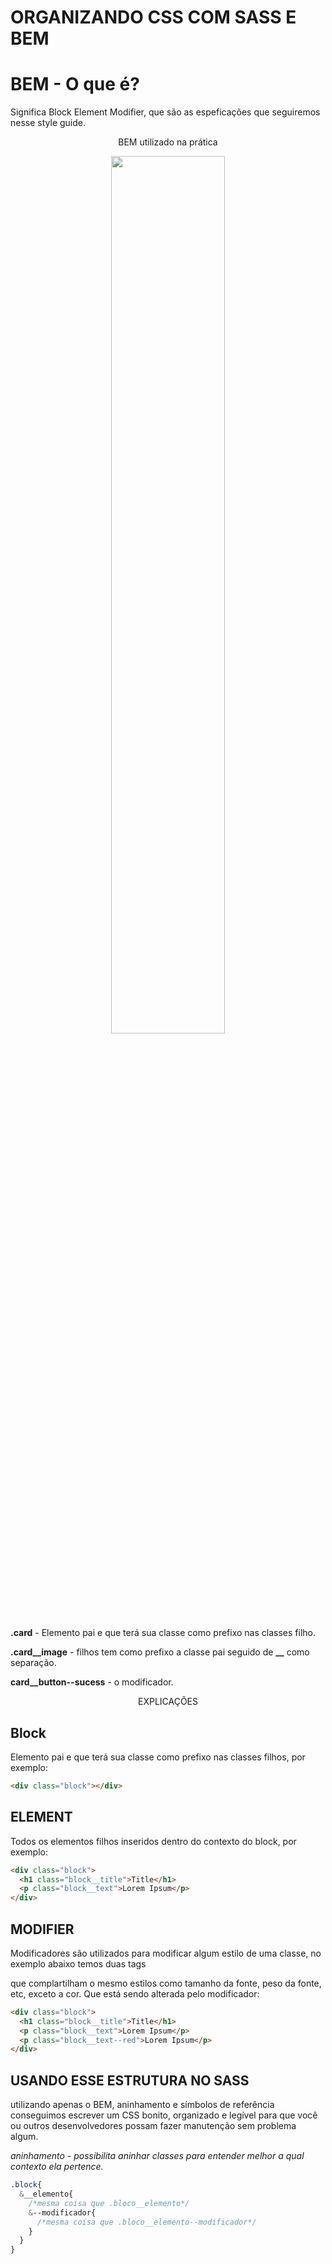 # ORGANIZANDO CSS COM SASS E BEM

# BEM - O que é?

Significa Block Element Modifier, que são as espeficações que seguiremos nesse style guide.

<div align="center">

BEM utilizado na prática

<img src="https://www.notion.so/image/https%3A%2F%2Fs3-us-west-2.amazonaws.com%2Fsecure.notion-static.com%2F6f0c9b1d-600a-486f-887b-bffaa6307c94%2FBEM.png?table=block&id=d05aa9dd-3f82-4e51-83be-5b8311ee1ac6&width=3070&userId=&cache=v2" width="60%">
</div>

**.card** - Elemento pai e que terá sua classe como prefixo nas classes filho.

**.card__image** - filhos tem como prefixo a classe pai seguido de **__** como separação.

**card__button--sucess** - o modificador.

<div align="center">
 EXPLICAÇÕES
</div>

## Block

Elemento pai e que terá sua classe como prefixo nas classes filhos, por exemplo: 

````html
<div class="block"></div>
````

## ELEMENT

Todos os elementos filhos inseridos dentro do contexto do block, por exemplo:

````html
<div class="block">
  <h1 class="block__title">Title</h1>
  <p class="block__text">Lorem Ipsum</p>
</div>
````

## MODIFIER

Modificadores são utilizados para modificar algum estilo de uma classe, no exemplo abaixo temos duas tags <p> que complartilham o mesmo estilos como tamanho da fonte, peso da fonte, etc, exceto a cor. Que  está sendo alterada pelo modificador:

````html
<div class="block">
  <h1 class="block__title">Title</h1>
  <p class="block__text">Lorem Ipsum</p>
  <p class="block__text--red">Lorem Ipsum</p>
</div>
````

## USANDO ESSE ESTRUTURA NO SASS

utilizando apenas o BEM, aninhamento e símbolos de referência conseguimos escrever um CSS bonito, organizado e legível para que você ou outros desenvolvedores possam fazer manutenção sem problema algum.

*aninhamento - possibilita aninhar classes para entender melhor a qual contexto ela pertence.*

````css
.block{
  &__elemento{
    /*mesma coisa que .bloco__elemento*/
    &--modificador{
      /*mesma coisa que .bloco__elemento--modificador*/
    }
  }
}
````

